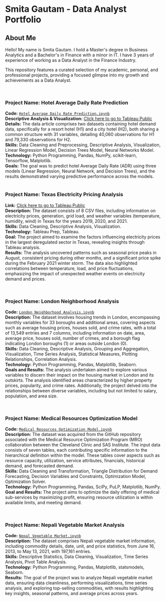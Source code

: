 # Smita Gautam - Data Analyst Portfolio

## About Me

Hello!
My name is Smita Gautam. I hold a Master's degree in Business Analytics and a Bachelor's in Finance with a minor in IT. I have 3 years of experience of working as a Data Analyst in the Finance Industry.


This repository features a curated selection of my academic, personal, and professional projects, providing a focused glimpse into my growth and achievements as a Data Analyst.

<br>

### Project Name: Hotel Average Daily Rate Prediction
**Code:** [`Hotel Average Daily Rate Prediction.ipynb`](https://github.com/gsmitaa/Data-Analyst-Portfolio/blob/23e199170416f615decc4320a69259a539370afa/Python%20Codes%20and%20Projects/Hotel%20Average%20Daily%20Rate%20Prediction.ipynb)    
**Descriptive Analysis & Visualization:**  [Click here to go to Tableau Public](https://public.tableau.com/views/AnalysisofHotelPerformanceandCustomerBehavior/Dashboard7?:language=en-US&:display_count=n&:origin=viz_share_link)                              
**Details:** The data article comprises two datasets containing hotel demand data, specifically for a resort hotel (H1) and a city hotel (H2), both sharing a common structure with 31 variables, detailing 40,060 observations for H1 and 79,330 observations for H2.             
**Skills:** Data Cleaning and Preprocessing, Descriptive Analysis, Visualization, Linear Regression Model, Decision Trees Model, Neural Networks Model.                         
**Technology:** Python Programming, Pandas, NumPy, scikit-learn, Tensorflow, Matplotlib.        
**Goals:** The goal was to predict hotel Average Daily Rate (ADR) using three models (Linear Regression, Neural Network, and Decision Trees), and the results demonstrated varying predictive performance across the models.                     
<br>

### Project Name: Texas Electricity Pricing Analysis
**Link:** [Click here to go to Tableau Public](https://public.tableau.com/views/TexasElectricityPricingAnalysisStory/Story1?:language=en-US&:display_count=n&:origin=viz_share_link)       
**Description:**  The dataset consists of 8 CSV files, including information on electricity prices, generation, grid load, and weather variables (temperature, humidity, wind) in Texas for the years 2019, 2020, and 2021.               
**Skills:** Data Cleaning, Descriptive Analysis, Visualization.              
**Technology:** Tableau Prep, Tableau.                   
**Goal:** The project aimed to examine the factors influencing electricity prices in the largest deregulated sector in Texas, revealing insights through Tableau analysis.          
**Results:** The analysis uncovered patterns such as seasonal price peaks in August, consistent pricing during other months, and a significant price spike during the February 2021 winter storm. The data also highlighted correlations between temperature, load, and price fluctuations, emphasizing the impact of unexpected weather events on electricity demand and prices.     

<br>

### Project Name: London Neighborhood Analysis
**Code:** [`London Neighborhood Analysis.ipynb`](https://github.com/gsmitaa/gsmitaa/blob/8608a8c8dcb5d89f90872caa86bcae58fcd1669d/Python%20Codes%20and%20Projects/London%20Neighborhood%20Analysis.ipynb)                
**Description:** The dataset involves housing trends in London, encompassing monthly variables for 33 boroughs and additional areas, covering aspects such as average housing prices, houses sold, and crime rates, with a total of 13,549 entries and 7 columns, including information on date, area, average price, houses sold, number of crimes, and a borough flag indicating London boroughs (1) or areas outside London (0).       
**Skills:** Data Cleaning, Descriptive Analysis, Grouping and Aggregation, Visualization, Time Series Analysis, Statistical Measures, Plotting Relationships, Correlation Analysis.       
**Technology:** Python Programming, Pandas, Matplotlib, Seaborn.         
**Goals and Results:** The analysis undertaken aimed to explore various variables to discern their impact on the housing market in London and its outskirts. The analysis identified areas characterized by higher property prices, popularity, and crime rates. Additionally, the project delved into the relationships between diverse variables, including but not limited to salary, population, and area size.   

<br>

### Project Name: Medical Resources Optimization Model
**Code:** [`Medical Resources Optimization Model.ipynb`](https://github.com/gsmitaa/Data-Analyst-Portfolio/blob/6ca47577df049ea659891f8e84bb9e032c2a8da9/Python%20Codes%20and%20Projects/Medical%20Resources%20Optimization%20Model.ipynb)      
**Description:** The dataset was acquired from the GitHub repository associated with the Medical Resource Optimization Program (MRO) collaboration between the Cleveland Clinic and SAS Institute. The input data consists of seven tables, each contributing specific information to the hierarchical definition within the model. These tables cover aspects such as resource capacity, utilization, service attributes, financials, historical demand, and forecasted demand.   
**Skills:** Data Cleaning and Transformation, Triangle Distribution for Demand Forecasting, Decision Variables and Constraints, Optimization Model, Optimization Solver.  
**Technology:** Python Programming, Pandas, SciPy, PuLP, Matplotlib, NumPy.   
**Goal and Results:** The project aims to optimize the daily offering of medical sub-services by maximizing profit, ensuring resource utilization is within available limits, and meeting demand. 

<br>

### Project Name: Nepali Vegetable Market Analysis
**Code:** [`Nepal Vegetable Market.ipynb`](https://github.com/gsmitaa/gsmitaa/blob/8608a8c8dcb5d89f90872caa86bcae58fcd1669d/Python%20Codes%20and%20Projects/Nepali%20Vegetable%20Market%20Analysis.ipynb)   
**Description:** The dataset comprises Nepali vegetable market information, including commodity details, date, unit, and price statistics, from June 16, 2013, to May 13, 2021, with 197,161 entries.     
**Skills:** Descriptive Statistics, Data Cleaning, Visualization, Time Series Analysis, Pivot Table Analysis.    
**Technology:** Python Programming, Pandas, Matplotlib, statsmodels, Seaborn.      
**Results:** The goal of the project was to analyze Nepali vegetable market data, ensuring data cleanliness, performing visualizations, time series analysis, and exploring top-selling commodities, with results highlighting key insights, seasonal patterns, and average prices across years.





